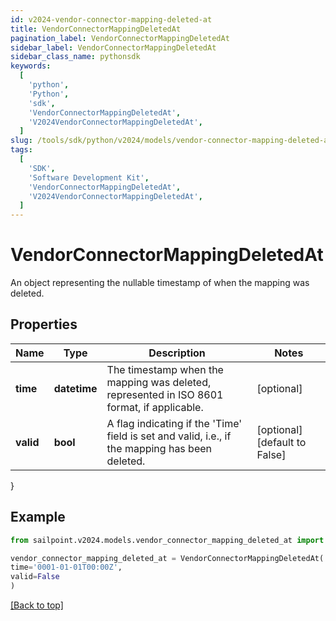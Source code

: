 ```yaml
---
id: v2024-vendor-connector-mapping-deleted-at
title: VendorConnectorMappingDeletedAt
pagination_label: VendorConnectorMappingDeletedAt
sidebar_label: VendorConnectorMappingDeletedAt
sidebar_class_name: pythonsdk
keywords:
  [
    'python',
    'Python',
    'sdk',
    'VendorConnectorMappingDeletedAt',
    'V2024VendorConnectorMappingDeletedAt',
  ]
slug: /tools/sdk/python/v2024/models/vendor-connector-mapping-deleted-at
tags:
  [
    'SDK',
    'Software Development Kit',
    'VendorConnectorMappingDeletedAt',
    'V2024VendorConnectorMappingDeletedAt',
  ]
---
```


# VendorConnectorMappingDeletedAt

An object representing the nullable timestamp of when the mapping was deleted.

## Properties

| Name | Type | Description | Notes |
| --- | --- | --- | --- |
| **time** | **datetime** | The timestamp when the mapping was deleted, represented in ISO 8601 format, if applicable. | [optional] |
| **valid** | **bool** | A flag indicating if the 'Time' field is set and valid, i.e., if the mapping has been deleted. | [optional] [default to False] |

}

## Example

```python
from sailpoint.v2024.models.vendor_connector_mapping_deleted_at import VendorConnectorMappingDeletedAt

vendor_connector_mapping_deleted_at = VendorConnectorMappingDeletedAt(
time='0001-01-01T00:00Z',
valid=False
)

```

[[Back to top]](#)
